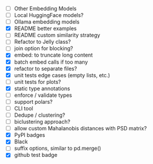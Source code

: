 
- [ ] Other Embedding Models
- [ ] Local HuggingFace models?
- [ ] Ollama embedding models
- [X] README better examples
- [ ] README custom similarity strategy
- [ ] Refactor to Jelly class?
- [ ] join option for blocking?
- [X] embed: to truncate long content
- [X] batch embed calls if too many
- [X] refactor to separate files?
- [X] unit tests edge cases (empty lists, etc.)
- [ ] unit tests for plots?
- [X] static type annotations
- [ ] enforce / validate types
- [ ] support polars?
- [ ] CLI tool
- [ ] Dedupe / clustering?
- [ ] biclustering approach?
- [ ] allow custom Mahalanobis distances with PSD matrix?
- [x] PyPI badges
- [X] Black
- [ ] suffix options, similar to pd.merge()
- [X] github test badge
